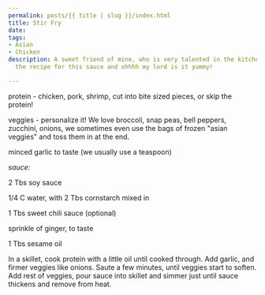```yaml
---
permalink: posts/{{ title | slug }}/index.html
title: Stir Fry
date: 
tags:
- Asian
- Chicken
description: A sweet friend of mine, who is very talented in the kitchen, sent me
  the recipe for this sauce and ohhhh my lord is it yummy!

---
```

protein - chicken, pork, shrimp, cut into bite sized pieces, or skip the protein!

veggies - personalize it! We love broccoli, snap peas, bell peppers, zucchini, onions, we sometimes even use the bags of frozen "asian veggies" and toss them in at the end. 

minced garlic to taste (we usually use a teaspoon)

_sauce:_ 

2 Tbs soy sauce

1/4 C water, with 2 Tbs cornstarch mixed in

1 Tbs sweet chili sauce (optional)

sprinkle of ginger, to taste

1 Tbs sesame oil

In a skillet, cook protein with a little oil until cooked through. Add garlic, and firmer veggies like onions. Saute a few minutes, until veggies start to soften. Add rest of veggies, pour sauce into skillet and simmer just until sauce thickens and remove from heat. 